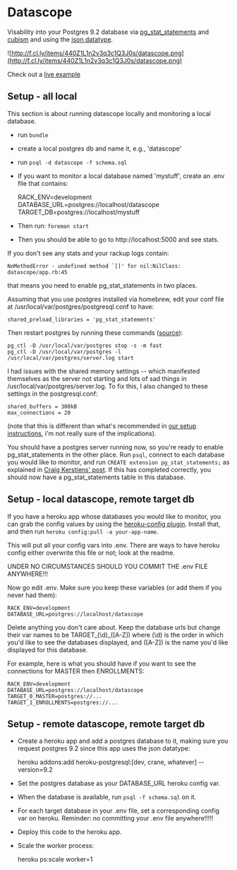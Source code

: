 # Datascope
Visability into your Postgres 9.2 database via [pg_stat_statements](http://www.postgresql.org/docs/9.2/static/pgstatstatements.html) and [cubism](http://square.github.com/cubism/) and using the [json datatype](http://wiki.postgresql.org/wiki/What's_new_in_PostgreSQL_9.2#JSON_datatype).

![http://f.cl.ly/items/440Z1L1n2v3q3c1Q3J0s/datascope.png](http://f.cl.ly/items/440Z1L1n2v3q3c1Q3J0s/datascope.png)

Check out a [live example](https://datascope.herokuapp.com)

## Setup - all local

This section is about running datascope locally and monitoring a local database.

* run `bundle`
* create a local postgres db and name it, e.g., 'datascope'
* run `psql -d datascope -f schema.sql`
* If you want to monitor a local database named 'mystuff', create an .env file that contains:

    RACK_ENV=development
    DATABASE_URL=postgres://localhost/datascope
    TARGET_DB=postgres://localhost/mystuff

* Then run: `foreman start`
* Then you should be able to go to http://localhost:5000 and see stats.

If you don't see any stats and your rackup logs contain:

    NoMethodError - undefined method `[]' for nil:NilClass: datascope/app.rb:45

that means you need to enable pg_stat_statements in two places.

Assuming that you use postgres installed via homebrew, edit your conf file at /usr/local/var/postgres/postgresql.conf to have:

    shared_preload_libraries = 'pg_stat_statements'


Then restart postgres by running these commands ([source](http://soff.es/running-rails-local-development-with-nginx-postgres-and-passenger-with-homebrew)):

    pg_ctl -D /usr/local/var/postgres stop -s -m fast
    pg_ctl -D /usr/local/var/postgres -l /usr/local/var/postgres/server.log start


I had issues with the shared memory settings -- which manifested themselves as the server not starting and lots of sad things in /usr/local/var/postgres/server.log. To fix this, I also changed to these settings in the postgresql.conf:

    shared_buffers = 300kB
    max_connections = 20

(note that this is different than what's recommended in [our setup instructions](https://github.com/thinkthroughmath/apangea/wiki/Mac-Setup), i'm not really sure of the implications).

You should have a postgres server running now, so you're ready to enable pg_stat_statements in the other place. Run `psql`, connect to each database you would like to monitor, and run `CREATE extension pg_stat_statements;` as explained in [Craig Kerstiens' post](http://www.craigkerstiens.com/2013/01/10/more-on-postgres-performance/). If this has completed correctly, you should now have a pg_stat_statements table in this database.

## Setup - local datascope, remote target db

If you have a heroku app whose databases you would like to monitor, you can grab the config values by using the [heroku-config plugin](https://github.com/ddollar/heroku-config). Install that, and then run `heroku config:pull -a your-app-name`.

This will put all your config vars into .env. There are ways to have heroku config either overwrite this file or not; look at the readme.

UNDER NO CIRCUMSTANCES SHOULD YOU COMMIT THE .env FILE ANYWHERE!!!

Now go edit .env. Make sure you keep these variables (or add them if you never had them):

    RACK_ENV=development
    DATABASE_URL=postgres://localhost/datascope

Delete anything you don't care about. Keep the database urls but change their var names to be TARGET_(\d)_([A-Z]) where (\d) is the order in which you'd like to see the databases displayed, and ([A-Z]) is the name you'd like displayed for this database.

For example, here is what you should have if you want to see the connections for MASTER then ENROLLMENTS:

    RACK_ENV=development
    DATABASE_URL=postgres://localhost/datascope
    TARGET_0_MASTER=postgres://...
    TARGET_1_ENROLLMENTS=postgres://...

## Setup - remote datascope, remote target db

* Create a heroku app and add a postgres database to it, making sure you request postgres 9.2 since this app uses the json datatype:

    heroku addons:add heroku-postgresql:[dev, crane, whatever] --version=9.2

* Set the postgres database as your DATABASE_URL heroku config var.
* When the database is available, run `psql -f schema.sql` on it.
* For each target database in your .env file, set a corresponding config var on heroku. Reminder: no committing your .env file anywhere!!!!!
* Deploy this code to the heroku app.
* Scale the worker process:

    heroku ps:scale worker=1